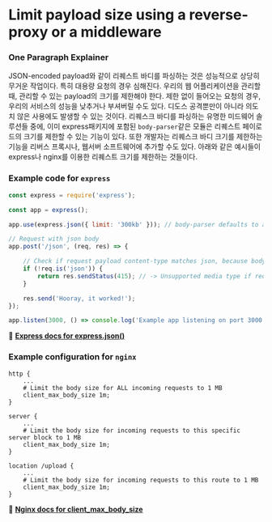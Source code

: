 # Limit payload size using a reverse-proxy or a middleware

### One Paragraph Explainer

JSON-encoded payload와 같이 리퀘스트 바디를 파싱하는 것은 성능적으로 상당히 무거운 작업이다. 특히 대용량 요청의 경우 심해진다. 우리의 웹 어플리케이션을 관리할 때, 관리할 수 있는 payload의 크기를 제한해야 한다. 제한 없이 들어오는 요청의 경우, 우리의 서비스의 성능을 낮추거나 부셔버릴 수도 있다. 디도스 공격뿐만이 아니라 의도치 않은 사용에도 발생할 수 있는 것이다. 리퀘스크 바디를 파싱하는 유명한 미드웨어 솔루션들 중에, 이미 express패키지에 포함된 `body-parser`같은 모듈은 리퀘스트 페이로드의 크기를 제한할 수 있는 기능이 있다.
또한 개발자는 리퀘스크 바디 크기를 제한하는 기능을 리버스 프록시나, 웹서버 소프트웨어에 추가할 수도 있다. 아래와 같은 예시들이 express나 nginx를 이용한 리퀘스트 크기를 제한하는 것들이다.

### Example code for `express`

```javascript
const express = require('express');

const app = express();

app.use(express.json({ limit: '300kb' })); // body-parser defaults to a body size limit of 100kb

// Request with json body
app.post('/json', (req, res) => {

    // Check if request payload content-type matches json, because body-parser does not check for content types
    if (!req.is('json')) {
        return res.sendStatus(415); // -> Unsupported media type if request doesn't have JSON body
    }

    res.send('Hooray, it worked!');
});

app.listen(3000, () => console.log('Example app listening on port 3000!'));
```

🔗 [**Express docs for express.json()**](http://expressjs.com/en/4x/api.html#express.json)

### Example configuration for `nginx`

```nginx
http {
    ...
    # Limit the body size for ALL incoming requests to 1 MB
    client_max_body_size 1m;
}

server {
    ...
    # Limit the body size for incoming requests to this specific server block to 1 MB
    client_max_body_size 1m;
}

location /upload {
    ...
    # Limit the body size for incoming requests to this route to 1 MB
    client_max_body_size 1m;
}
```

🔗 [**Nginx docs for client_max_body_size**](http://nginx.org/en/docs/http/ngx_http_core_module.html#client_max_body_size)